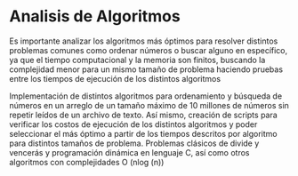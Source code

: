 # Analisis de Algoritmos

Es importante analizar los algoritmos más óptimos para resolver distintos problemas comunes como ordenar números o buscar alguno en específico, ya que el tiempo computacional y la memoria son finitos, buscando la complejidad menor para un mismo tamaño de problema haciendo pruebas entre los tiempos de ejecución de los distintos algoritmos

Implementación de distintos algoritmos para ordenamiento y búsqueda de números en un arreglo de un tamaño máximo de 10 millones de números sin repetir leídos de un archivo de texto.
Así mismo, creación de scripts para verificar los costos de ejecución de los distintos algoritmos y poder seleccionar el más óptimo a partir de los tiempos descritos por algoritmo para distintos tamaños de problema.
Problemas clásicos de divide y vencerás y programación dinámica en lenguaje C, así como otros algoritmos con complejidades O (nlog (n))
